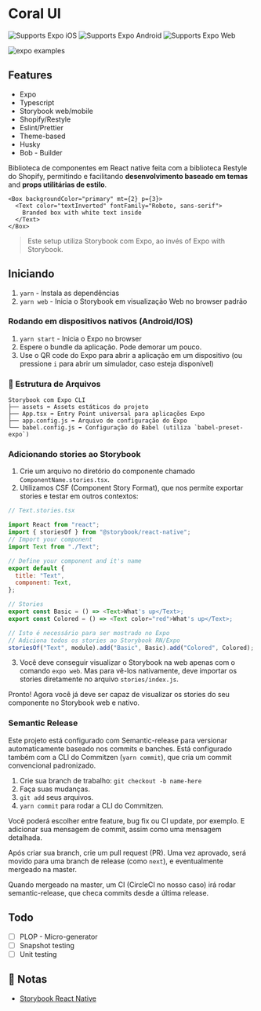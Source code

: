 # Coral UI

<p>
  <!-- iOS -->
  <img alt="Supports Expo iOS" longdesc="Supports Expo iOS" src="https://img.shields.io/badge/iOS-4630EB.svg?style=flat-square&logo=APPLE&labelColor=999999&logoColor=fff" />
  <!-- Android -->
  <img alt="Supports Expo Android" longdesc="Supports Expo Android" src="https://img.shields.io/badge/Android-4630EB.svg?style=flat-square&logo=ANDROID&labelColor=A4C639&logoColor=fff" />
  <!-- Web -->
  <img alt="Supports Expo Web" longdesc="Supports Expo Web" src="https://img.shields.io/badge/web-4630EB.svg?style=flat-square&logo=GOOGLE-CHROME&labelColor=4285F4&logoColor=fff" />
</p>

<img alt="expo examples" src="https://i.imgur.com/j253BeR.png">

## Features

- Expo
- Typescript
- Storybook web/mobile
- Shopify/Restyle
- Eslint/Prettier
- Theme-based
- Husky
- Bob - Builder

Biblioteca de componentes em React native feita com a biblioteca Restyle do Shopify, permitindo e facilitando **desenvolvimento baseado em temas** and **props utilitárias de estilo**.

```
<Box backgroundColor="primary" mt={2} p={3}>
  <Text color="textInverted" fontFamily="Roboto, sans-serif">
    Branded box with white text inside
  </Text>
</Box>
```

> Este setup utiliza Storybook com Expo, ao invés of Expo with Storybook.

## Iniciando

1. `yarn` - Instala as dependências
1. `yarn web` - Inicia o Storybook em visualização Web no browser padrão

### Rodando em dispositivos nativos (Android/IOS)

1. `yarn start` - Inicia o Expo no browser
1. Espere o bundle da aplicação. Pode demorar um pouco.
1. Use o QR code do Expo para abrir a aplicação em um dispositivo (ou pressione `i` para abrir um simulador, caso esteja disponível)

### 📁 Estrutura de Arquivos

```
Storybook com Expo CLI
├── assets ➡️ Assets estáticos do projeto
├── App.tsx ➡️ Entry Point universal para aplicações Expo
├── app.config.js ➡️ Arquivo de configuração do Expo
└── babel.config.js ➡️ Configuração do Babel (utiliza `babel-preset-expo`)
```

### Adicionando stories ao Storybook

1. Crie um arquivo no diretório do componente chamado `ComponentName.stories.tsx`.
2. Utilizamos CSF (Component Story Format), que nos permite exportar stories e testar em outros contextos:

```js
// Text.stories.tsx

import React from "react";
import { storiesOf } from "@storybook/react-native";
// Import your component
import Text from "./Text";

// Define your component and it's name
export default {
  title: "Text",
  component: Text,
};

// Stories
export const Basic = () => <Text>What's up</Text>;
export const Colored = () => <Text color="red">What's up</Text>;

// Isto é necessário para ser mostrado no Expo
// Adiciona todos os stories ao Storybook RN/Expo
storiesOf("Text", module).add("Basic", Basic).add("Colored", Colored);

```

3. Você deve conseguir visualizar o Storybook na web apenas com o comando `expo web`. Mas para vê-los nativamente, deve importar os stories diretamente no arquivo `stories/index.js`.

Pronto! Agora você já deve ser capaz de visualizar os stories do seu componente no Storybook web e nativo.

### Semantic Release

Este projeto está configurado com Semantic-release para versionar automaticamente baseado nos commits e banches. Está configurado também com a CLI do Commitzen (`yarn commit`), que cria um commit convencional padronizado.

1. Crie sua branch de trabalho: `git checkout -b name-here`
2. Faça suas mudanças.
3. `git add` seus arquivos.
4. `yarn commit` para rodar a CLI do Commitzen.

Você poderá escolher entre feature, bug fix ou CI update, por exemplo. E adicionar sua mensagem de commit, assim como uma mensagem detalhada.

Após criar sua branch, crie um pull request (PR). Uma vez aprovado, será movido para uma branch de release (como `next`), e eventualmente mergeado na master.

Quando mergeado na master, um CI (CircleCI no nosso caso) irá rodar semantic-release, que checa commits desde a última release.

## Todo

- [ ] PLOP - Micro-generator
- [ ] Snapshot testing
- [ ] Unit testing

## 📝 Notas

- [Storybook React Native](https://storybook.js.org/docs/guides/guide-react-native/)
